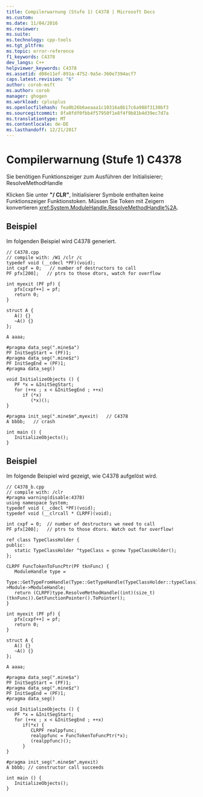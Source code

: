 ```yaml
---
title: Compilerwarnung (Stufe 1) C4378 | Microsoft Docs
ms.custom: 
ms.date: 11/04/2016
ms.reviewer: 
ms.suite: 
ms.technology: cpp-tools
ms.tgt_pltfrm: 
ms.topic: error-reference
f1_keywords: C4378
dev_langs: C++
helpviewer_keywords: C4378
ms.assetid: d08e11ef-891a-4752-9a5e-360e7394acf7
caps.latest.revision: "6"
author: corob-msft
ms.author: corob
manager: ghogen
ms.workload: cplusplus
ms.openlocfilehash: fea0b26b6aeaaa1c10316a8b17c6a988f3130bf3
ms.sourcegitcommit: 8fa8fdf0fbb4f57950f1e8f4f9b81b4d39ec7d7a
ms.translationtype: MT
ms.contentlocale: de-DE
ms.lasthandoff: 12/21/2017
---
```

# <a name="compiler-warning-level-1-c4378"></a>Compilerwarnung (Stufe 1) C4378
Sie benötigen Funktionszeiger zum Ausführen der Initialisierer; ResolveMethodHandle  
  
 Klicken Sie unter **"/ CLR"**, Initialisierer Symbole enthalten keine Funktionszeiger Funktionstoken.  Müssen Sie Token mit Zeigern konvertieren <xref:System.ModuleHandle.ResolveMethodHandle%2A>.  
  
## <a name="example"></a>Beispiel  
 Im folgenden Beispiel wird C4378 generiert.  
  
```  
// C4378.cpp  
// compile with: /W1 /clr /c  
typedef void (__cdecl *PF)(void);  
int cxpf = 0;   // number of destructors to call  
PF pfx[200];   // ptrs to those dtors, watch for overflow  
  
int myexit (PF pf) {  
   pfx[cxpf++] = pf;  
   return 0;  
}  
  
struct A {  
   A() {}  
   ~A() {}  
};  
  
A aaaa;   
  
#pragma data_seg(".mine$a")  
PF InitSegStart = (PF)1;  
#pragma data_seg(".mine$z")  
PF InitSegEnd = (PF)1;  
#pragma data_seg()  
  
void InitializeObjects () {  
   PF *x = &InitSegStart;  
   for (++x ; x < &InitSegEnd ; ++x)  
      if (*x)  
         (*x)();  
}  
  
#pragma init_seg(".mine$m",myexit)   // C4378  
A bbbb;   // crash  
  
int main () {  
   InitializeObjects();  
}  
```  
  
## <a name="example"></a>Beispiel  
 Im folgende Beispiel wird gezeigt, wie C4378 aufgelöst wird.  
  
```  
// C4378_b.cpp  
// compile with: /clr  
#pragma warning(disable:4378)  
using namespace System;  
typedef void (__cdecl *PF)(void);  
typedef void (__clrcall * CLRPF)(void);  
  
int cxpf = 0;  // number of destructors we need to call  
PF pfx[200];   // ptrs to those dtors. Watch out for overflow!  
  
ref class TypeClassHolder {  
public:  
   static TypeClassHolder ^typeClass = gcnew TypeClassHolder();  
};  
  
CLRPF FuncTokenToFuncPtr(PF tknFunc) {  
   ModuleHandle type =   
      Type::GetTypeFromHandle(Type::GetTypeHandle(TypeClassHolder::typeClass))->Module->ModuleHandle;  
   return (CLRPF)type.ResolveMethodHandle((int)(size_t)(tknFunc)).GetFunctionPointer().ToPointer();  
}  
  
int myexit (PF pf) {  
   pfx[cxpf++] = pf;  
   return 0;  
}  
  
struct A {  
   A() {}  
   ~A() {}  
};  
  
A aaaa;   
  
#pragma data_seg(".mine$a")  
PF InitSegStart = (PF)1;  
#pragma data_seg(".mine$z")  
PF InitSegEnd = (PF)1;  
#pragma data_seg()  
  
void InitializeObjects () {  
   PF *x = &InitSegStart;  
   for (++x ; x < &InitSegEnd ; ++x)  
      if(*x) {  
         CLRPF realppfunc;  
         realppfunc = FuncTokenToFuncPtr(*x);  
         (realppfunc)();  
      }  
}  
  
#pragma init_seg(".mine$m",myexit)  
A bbbb; // constructor call succeeds  
  
int main () {  
   InitializeObjects();  
}  
```